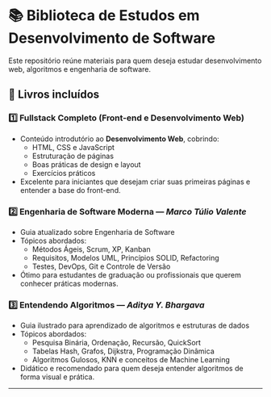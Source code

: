 # 📚 Biblioteca de Estudos em Desenvolvimento de Software

Este repositório reúne materiais para quem deseja estudar desenvolvimento web, algoritmos e engenharia de software. 

## 📖 Livros incluídos

### 1️⃣ Fullstack Completo (Front-end e Desenvolvimento Web)
- Conteúdo introdutório ao **Desenvolvimento Web**, cobrindo:
  - HTML, CSS e JavaScript
  - Estruturação de páginas
  - Boas práticas de design e layout
  - Exercícios práticos
- Excelente para iniciantes que desejam criar suas primeiras páginas e entender a base do front-end.

### 2️⃣ Engenharia de Software Moderna — *Marco Túlio Valente*
- Guia atualizado sobre Engenharia de Software
- Tópicos abordados:
  - Métodos Ágeis, Scrum, XP, Kanban
  - Requisitos, Modelos UML, Princípios SOLID, Refactoring
  - Testes, DevOps, Git e Controle de Versão
- Ótimo para estudantes de graduação ou profissionais que querem conhecer práticas modernas.

### 3️⃣ Entendendo Algoritmos — *Aditya Y. Bhargava*
- Guia ilustrado para aprendizado de algoritmos e estruturas de dados
- Tópicos abordados:
  - Pesquisa Binária, Ordenação, Recursão, QuickSort
  - Tabelas Hash, Grafos, Dijkstra, Programação Dinâmica
  - Algoritmos Gulosos, KNN e conceitos de Machine Learning
- Didático e recomendado para quem deseja entender algoritmos de forma visual e prática.

---



